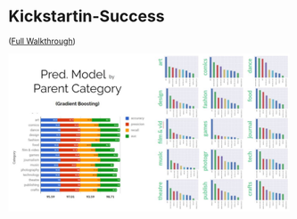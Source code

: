 # Kickstartin-Success

([Full Walkthrough](https://github.com/pmannuel/Kickstartin-Success/blob/master/Kickstartin_Success.ipynb))

![Alt text](percat_model.jpg?raw=true "Optional Title")
